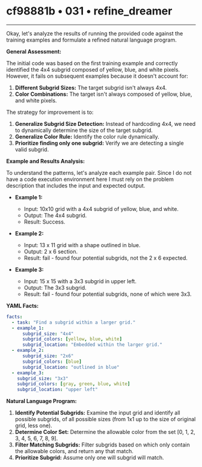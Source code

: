 # cf98881b • 031 • refine_dreamer

---
Okay, let's analyze the results of running the provided code against the training examples and formulate a refined natural language program.

**General Assessment:**

The initial code was based on the first training example and correctly identified the 4x4 subgrid composed of yellow, blue, and white pixels. However, it fails on subsequent examples because it doesn't account for:

1.  **Different Subgrid Sizes:** The target subgrid isn't always 4x4.
2.  **Color Combinations:** The target isn't always composed of yellow, blue, and white pixels.

The strategy for improvement is to:

1.  **Generalize Subgrid Size Detection:** Instead of hardcoding 4x4, we need to dynamically determine the size of the target subgrid.
2.  **Generalize Color Rule:** Identify the color rule dynamically.
3. **Prioritize finding only one subgrid:** Verify we are detecting a single valid subgrid.

**Example and Results Analysis:**

To understand the patterns, let's analyze each example pair. Since I do not have a code execution environment here I must rely on the problem description that includes the input and expected output.

*   **Example 1:**
    *   Input: 10x10 grid with a 4x4 subgrid of yellow, blue, and white.
    *   Output: The 4x4 subgrid.
    *   Result: Success.

*   **Example 2:**
    *    Input: 13 x 11 grid with a shape outlined in blue.
    *    Output: 2 x 6 section.
    *    Result: fail - found four potential subgrids, not the 2 x 6 expected.

*   **Example 3:**
    *   Input: 15 x 15 with a 3x3 subgrid in upper left.
    *   Output: The 3x3 subgrid.
    *   Result: fail - found four potential subgrids, none of which were 3x3.

**YAML Facts:**

```yaml
facts:
  - task: "Find a subgrid within a larger grid."
  - example_1:
      subgrid_size: "4x4"
      subgrid_colors: [yellow, blue, white]
      subgrid_location: "Embedded within the larger grid."
  - example_2:
      subgrid_size: "2x6"
      subgrid_colors: [blue]
      subgrid_location: "outlined in blue"
  - example_3:
    subgrid_size: "3x3"
    subgrid_colors: [gray, green, blue, white]
    subgrid_location: "upper left"
```

**Natural Language Program:**

1.  **Identify Potential Subgrids:** Examine the input grid and identify all possible subgrids, of all possible sizes (from 1x1 up to the size of original grid, less one).
2.  **Determine Color Set:** Determine the allowable color from the set \[0, 1, 2, 3, 4, 5, 6, 7, 8, 9].
3.  **Filter Matching Subgrids:** Filter subgrids based on which only contain the allowable colors, and return any that match.
4. **Prioritize Subgrid:** Assume only one will subgrid will match.



